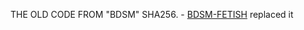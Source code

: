 THE OLD CODE FROM "BDSM" SHA256. - [BDSM-FETISH](https://github.com/bdsmc/bdsm-fetish-PoS-master)
 replaced it
